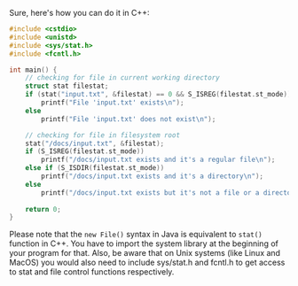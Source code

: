 Sure, here's how you can do it in C++:

```cpp
#include <cstdio>
#include <unistd>
#include <sys/stat.h>
#include <fcntl.h>

int main() {
    // checking for file in current working directory
    struct stat filestat;
    if (stat("input.txt", &filestat) == 0 && S_ISREG(filestat.st_mode))
        printf("File 'input.txt' exists\n");
    else
        printf("File 'input.txt' does not exist\n");

    // checking for file in filesystem root
    stat("/docs/input.txt", &filestat);
    if (S_ISREG(filestat.st_mode))
        printf("/docs/input.txt exists and it's a regular file\n");
    else if (S_ISDIR(filestat.st_mode))
        printf("/docs/input.txt exists and it's a directory\n");
    else
        printf("/docs/input.txt exists but it's not a file or a directory\n");
  
    return 0;
}
```

Please note that the `new File()` syntax in Java is equivalent to `stat()` function in C++. You have to import the system library at the beginning of your program for that. Also, be aware that on Unix systems (like Linux and MacOS) you would also need to include sys/stat.h and fcntl.h to get access to stat and file control functions respectively.
